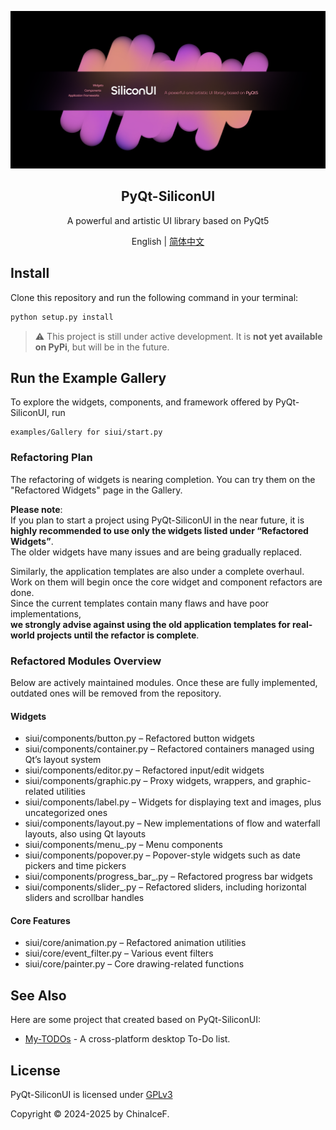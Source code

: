 
<p align="center">  
  
  <a href="#">
    <img src="https://github.com/ChinaIceF/PyQt-SiliconUI/blob/main/assets/readme/silicon_main.png?raw=true" alt="Logo"  >
  </a>
  
  <h2 align="center">PyQt-SiliconUI</h2>
  <p align="center">A powerful and artistic UI library based on PyQt5</p>

<p align="center">
    English | <a href="docs/README_zh.md">简体中文</a>
</p>

## Install
Clone this repository and run the following command in your terminal:

```cmd
python setup.py install
```

> ⚠️ This project is still under active development. It is **not yet available on PyPi**, but will be in the future.


## Run the Example Gallery
To explore the widgets, components, and framework offered by PyQt-SiliconUI, run 
```
examples/Gallery for siui/start.py
```

### Refactoring Plan

The refactoring of widgets is nearing completion. You can try them on the "Refactored Widgets" page in the Gallery.

**Please note**:  
If you plan to start a project using PyQt-SiliconUI in the near future, it is **highly recommended to use only the widgets listed under “Refactored Widgets”**.  
The older widgets have many issues and are being gradually replaced.  

Similarly, the application templates are also under a complete overhaul. Work on them will begin once the core widget and component refactors are done.  
Since the current templates contain many flaws and have poor implementations,  
**we strongly advise against using the old application templates for real-world projects until the refactor is complete**.

### Refactored Modules Overview

Below are actively maintained modules. Once these are fully implemented, outdated ones will be removed from the repository.

#### Widgets

- siui/components/button.py – Refactored button widgets  
- siui/components/container.py – Refactored containers managed using Qt’s layout system  
- siui/components/editor.py – Refactored input/edit widgets  
- siui/components/graphic.py – Proxy widgets, wrappers, and graphic-related utilities  
- siui/components/label.py – Widgets for displaying text and images, plus uncategorized ones  
- siui/components/layout.py – New implementations of flow and waterfall layouts, also using Qt layouts  
- siui/components/menu_.py – Menu components  
- siui/components/popover.py – Popover-style widgets such as date pickers and time pickers  
- siui/components/progress_bar_.py – Refactored progress bar widgets  
- siui/components/slider_.py – Refactored sliders, including horizontal sliders and scrollbar handles  

#### Core Features

- siui/core/animation.py – Refactored animation utilities  
- siui/core/event_filter.py – Various event filters  
- siui/core/painter.py – Core drawing-related functions  


## See Also
Here are some project that created based on PyQt-SiliconUI:
* [My-TODOs](https://github.com/ChinaIceF/My-TODOs) - A cross-platform desktop To-Do list.


## License
PyQt-SiliconUI is licensed under [GPLv3](LICENSE) 

Copyright © 2024-2025 by ChinaIceF.